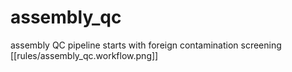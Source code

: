 # assembly_qc
assembly QC pipeline starts with foreign contamination screening
[[rules/assembly_qc.workflow.png]]
